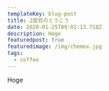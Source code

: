 ```yaml
---
templateKey: blog-post
title: 2度目のとうこう
date: 2020-01-25T09:01:13.718Z
description: Hoge
featuredpost: true
featuredimage: /img/chemex.jpg
tags:
  - coffee
---
```

Hoge
